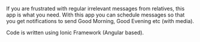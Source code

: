 If you are frustrated with regular irrelevant messages from relatives, this app is what you need.
With this app you can schedule messages so that you get notifications to send Good Morning, Good Evening etc (with media).

Code is written using Ionic Framework (Angular based).
